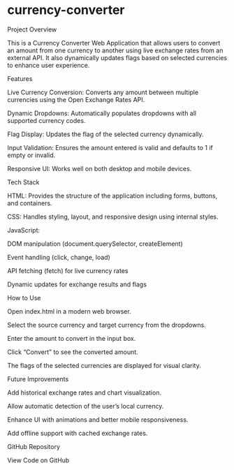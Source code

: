 # currency-converter

Project Overview

This is a Currency Converter Web Application that allows users to convert an amount from one currency to another using live exchange rates from an external API. It also dynamically updates flags based on selected currencies to enhance user experience.


Features

Live Currency Conversion: Converts any amount between multiple currencies using the Open Exchange Rates API.


Dynamic Dropdowns: Automatically populates dropdowns with all supported currency codes.

Flag Display: Updates the flag of the selected currency dynamically.

Input Validation: Ensures the amount entered is valid and defaults to 1 if empty or invalid.

Responsive UI: Works well on both desktop and mobile devices.


Tech Stack

HTML: Provides the structure of the application including forms, buttons, and containers.

CSS: Handles styling, layout, and responsive design using internal styles.

JavaScript:

DOM manipulation (document.querySelector, createElement)

Event handling (click, change, load)

API fetching (fetch) for live currency rates

Dynamic updates for exchange results and flags


How to Use

Open index.html in a modern web browser.

Select the source currency and target currency from the dropdowns.

Enter the amount to convert in the input box.

Click “Convert” to see the converted amount.

The flags of the selected currencies are displayed for visual clarity.


Future Improvements

Add historical exchange rates and chart visualization.

Allow automatic detection of the user’s local currency.

Enhance UI with animations and better mobile responsiveness.

Add offline support with cached exchange rates.


GitHub Repository

View Code on GitHub

